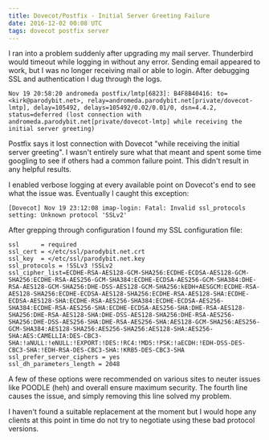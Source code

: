 ```yaml
---
title: Dovecot/Postfix - Initial Server Greeting Failure
date: 2016-12-02 00:08 UTC
tags: dovecot postfix server
---
```


I ran into a problem suddenly after upgrading my mail server. Thunderbird would timeout while logging in without any error. Sending email appeared to work, but I was no longer receiving mail or able to login. After debugging SSL and authentication I dug through the logs.

```
Nov 19 20:58:20 andromeda postfix/lmtp[6823]: B4F8B40416: to=<kirk@parodybit.net>, relay=andromeda.parodybit.net[private/dovecot-lmtp], delay=105492, delays=105492/0.02/0.01/0, dsn=4.4.2, status=deferred (lost connection with andromeda.parodybit.net[private/dovecot-lmtp] while receiving the initial server greeting)
```

Postfix says it lost connection with Dovecot "while receiving the initial server greeting". I wasn't entirely sure what that meant and spent some time googling to see if others had a common failure point. This didn't result in any helpful results.

I enabled verbose logging at every available point on Dovecot's end to see what the issue was. Eventually I caught this exception:

```
[Dovecot] Nov 19 23:12:08 imap-login: Fatal: Invalid ssl_protocols setting: Unknown protocol 'SSLv2'
```

After grepping through configuration I found my SSL configuration file:

```
ssl      = required
ssl_cert = </etc/ssl/parodybit.net.crt
ssl_key  = </etc/ssl/parodybit.net.key
ssl_protocols = !SSLv3 !SSLv2
ssl_cipher_list=ECDHE-RSA-AES128-GCM-SHA256:ECDHE-ECDSA-AES128-GCM-SHA256:ECDHE-RSA-AES256-GCM-SHA384:ECDHE-ECDSA-AES256-GCM-SHA384:DHE-RSA-AES128-GCM-SHA256:DHE-DSS-AES128-GCM-SHA256:kEDH+AESGCM:ECDHE-RSA-AES128-SHA256:ECDHE-ECDSA-AES128-SHA256:ECDHE-RSA-AES128-SHA:ECDHE-ECDSA-AES128-SHA:ECDHE-RSA-AES256-SHA384:ECDHE-ECDSA-AES256-SHA384:ECDHE-RSA-AES256-SHA:ECDHE-ECDSA-AES256-SHA:DHE-RSA-AES128-SHA256:DHE-RSA-AES128-SHA:DHE-DSS-AES128-SHA256:DHE-RSA-AES256-SHA256:DHE-DSS-AES256-SHA:DHE-RSA-AES256-SHA:AES128-GCM-SHA256:AES256-GCM-SHA384:AES128-SHA256:AES256-SHA256:AES128-SHA:AES256-SHA:AES:CAMELLIA:DES-CBC3-SHA:!aNULL:!eNULL:!EXPORT:!DES:!RC4:!MD5:!PSK:!aECDH:!EDH-DSS-DES-CBC3-SHA:!EDH-RSA-DES-CBC3-SHA:!KRB5-DES-CBC3-SHA
ssl_prefer_server_ciphers = yes
ssl_dh_parameters_length = 2048
```

A few of these options were recommended on various sites to neuter issues like POODLE (heh) and overall ensure maximum security. The fourth line causes the issue, and simply removing this line solved my problem.

I haven't found a suitable replacement at the moment but I would hope any clients at this point in time do not try to negotiate using these bad protocol versions.
